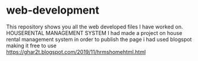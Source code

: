 # web-development
This repository shows you all the web developed files I have worked on.
HOUSERENTAL MANAGEMENT SYSTEM
I had made a project on house rental management system in order to publish the page i had used blogspot making it free to use
https://ghar2t.blogspot.com/2019/11/hrmshomehtml.html
